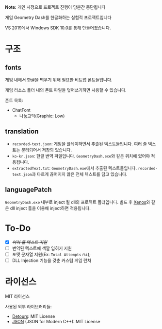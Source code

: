 __Note:__ 개인 사정으로 프로젝트 진행이 당분간 중단됩니다

게임 Geometry Dash를 한글화하는 실험적 프로젝트입니다

VS 2019에서 Windows SDK 10.0를 통해 만들어졌습니다.

# 구조
## fonts
게임 내에서 한글을 띄우기 위해 필요한 비트맵 폰트들입니다.

게임 리소스 폴더 내의 폰트 파일들 덮어쓰기하면 사용할 수 있습니다.

폰트 목록:
 - ChatFont
   - 나눔고딕(Graphic: Low)


## translation
 - ```recorded-text.json```: 게임을 플레이하면서 추출된 텍스트들입니다. 여러 줄 텍스트는 분리되어서 저장되 있습니다.
 - ```ko-kr.json```: 한글 번역 파일입니다. ```GeometryDash.exe```와 같은 위치에 있어야 적용됩니다.
 - ```extractedText.txt```: ```GeometryDash.exe```에서 추출된 텍스트들입니다. ```recorded-text.json```과 다르게 끊어지지 않은 전체 텍스트를 담고 있습니다.

## languagePatch
```GeometryDash.exe``` 내부로 inject 될 dll의 프로젝트 폴더입니다. 빌드 후 [Xenos](https://github.com/byronka/xenos)와 같은 dll inject 툴을 이용해 inject하면 적용됩니다.

# To-Do
- [X] ~~*여러 줄 텍스트 지원*~~
- [ ] 번역된 텍스트에 색깔 입히기 지원
- [ ] 포맷 문자열 지원(Ex: ```Total Attempts:%i```);
- [ ] DLL Injection 기능을 갖춘 커스텀 게임 런처

# 라이선스
MIT 라이선스

사용된 외부 라이브러리들:
 - [Detours](https://github.com/microsoft/Detours/blob/master/LICENSE.md): MIT License
 - [JSON](https://github.com/nlohmann/json/blob/develop/LICENSE.MIT) (JSON for Modern C++): MIT License
